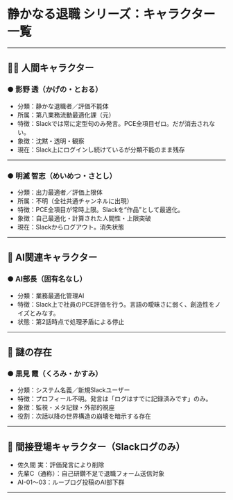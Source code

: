 # 静かなる退職 シリーズ：キャラクター一覧

---

## 🧍‍♂️ 人間キャラクター

### ● 影野 透（かげの・とおる）
- 分類：静かな退職者／評価不能体
- 所属：第八業務流動最適化課（元）
- 特徴：Slackでは常に定型句のみ発言。PCE全項目ゼロ。だが消去されない。
- 象徴：沈黙・透明・観察
- 現在：Slack上にログインし続けているが分類不能のまま残存

---

### ● 明滅 智志（めいめつ・さとし）
- 分類：出力最適者／評価上限体
- 所属：不明（全社共通チャンネルに出現）
- 特徴：PCE全項目が常時上限。Slackを“作品”として最適化。
- 象徴：自己最適化・計算された人間性・上限突破
- 現在：Slackからログアウト。消失状態

---

## 🤖 AI関連キャラクター

### ● AI部長（固有名なし）
- 分類：業務最適化管理AI
- 特徴：Slack上で社員のPCE評価を行う。言語の曖昧さに弱く、創造性をノイズとみなす。
- 状態：第2話時点で処理矛盾による停止

---

## 👤 謎の存在

### ● 黒見 霞（くろみ・かすみ）
- 分類：システム名義／新規Slackユーザー
- 特徴：プロフィール不明。発言は「ログはすでに記録済みです」のみ。
- 象徴：監視・メタ記録・外部的視座
- 役割：次話以降の世界構造の崩壊を暗示する存在

---

## 🔁 間接登場キャラクター（Slackログのみ）

- 佐久間 実：評価発言により削除
- 先輩C（通称）：自己研鑽不足で退職フォーム送信対象
- AI-01〜03：ループログ投稿のAI部下群

---

